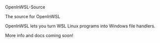 OpenInWSL-Source

The source for OpenInWSL

OpenInWSL lets you turn WSL Linux programs into Windows file handlers.

More info and docs coming soon!
